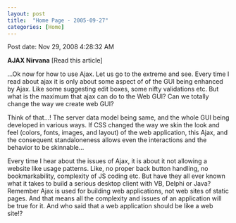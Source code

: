 ```yaml
---
layout: post
title:  "Home Page - 2005-09-27"
categories: [Home]
---
```


Post date: Nov 29, 2008 4:28:32 AM

**AJAX Nirvana** [Read this article]

...Ok now for how to use Ajax. Let us go to the extreme and see. Every time I read about ajax it is only about some aspect of of the GUI being enhanced by Ajax. Like some suggesting edit boxes, some nifty validations etc. But what is the maximum that ajax can do to the Web GUI? Can we totally change the way we create web GUI?

Think of that...! The server data model being same, and the whole GUI being developed in various ways. If CSS changed the way we skin the look and feel (colors, fonts, images, and layout) of the web application, this Ajax, and the consequent standaloneness allows even the interactions and the behavior to be skinnable...

Every time I hear about the issues of Ajax, it is about it not allowing a website like usage patterns. Like, no proper back button handling, no bookmarkability, complexity of JS coding etc. But have they all ever known what it takes to build a serious desktop client with VB, Delphi or Java? Remember Ajax is used for building web applications, not web sites of static pages. And that means all the complexity and issues of an application will be true for it. And who said that a web application should be like a web site!?

